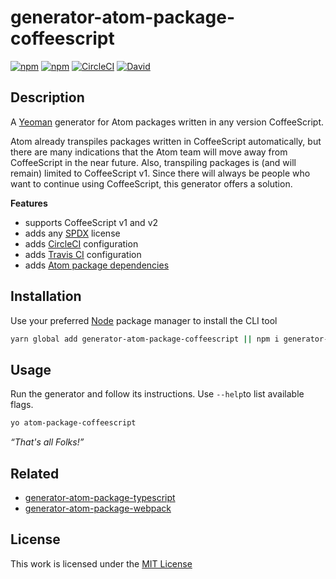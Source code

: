 # generator-atom-package-coffeescript

[![npm](https://flat.badgen.net/npm/license/generator-atom-package-coffeescript)](https://www.npmjs.org/package/generator-atom-package-coffeescript)
[![npm](https://flat.badgen.net/npm/v/generator-atom-package-coffeescript)](https://www.npmjs.org/package/generator-atom-package-coffeescript)
[![CircleCI](https://flat.badgen.net/circleci/github/idleberg/generator-atom-package-coffeescript)](https://circleci.com/gh/idleberg/generator-atom-package-coffeescript)
[![David](https://flat.badgen.net/david/dep/idleberg/generator-atom-package-coffeescript)](https://david-dm.org/idleberg/generator-atom-package-coffeescript)

## Description

A [Yeoman](http://yeoman.io/authoring/user-interactions.html) generator for Atom packages written in any version CoffeeScript.

Atom already transpiles packages written in CoffeeScript automatically, but there are many indications that the Atom team will move away from CoffeeScript in the near future. Also, transpiling packages is (and will remain) limited to CoffeeScript v1. Since there will always be people who want to continue using CoffeeScript, this generator offers a solution.

**Features**

- supports CoffeeScript v1 and v2
- adds any [SPDX](https://spdx.org/licenses/) license
- adds [CircleCI](https://circleci.com) configuration
- adds [Travis CI](https://travis-ci.org) configuration
- adds [Atom package dependencies](https://www.npmjs.com/package/atom-package-deps)

## Installation

Use your preferred [Node](https://nodejs.org/) package manager to install the CLI tool

```sh
yarn global add generator-atom-package-coffeescript || npm i generator-atom-package-coffeescript -g
```

## Usage

Run the generator and follow its instructions. Use `--help`to list available flags.

```sh
yo atom-package-coffeescript
```

*“That's all Folks!”*

## Related

- [generator-atom-package-typescript](https://www.npmjs.org/package/generator-atom-package-typescript)
- [generator-atom-package-webpack](https://www.npmjs.org/package/generator-atom-package-webpack)

## License

This work is licensed under the [MIT License](https://opensource.org/licenses/MIT)
